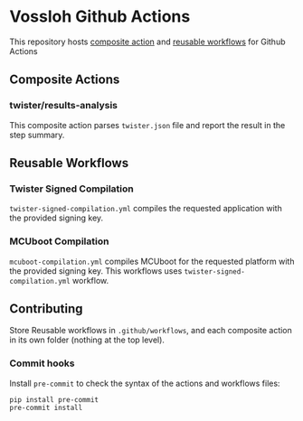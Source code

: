 # Vossloh Github Actions

This repository hosts [composite action](https://docs.github.com/en/actions/creating-actions/creating-a-composite-action) and [reusable workflows](https://docs.github.com/en/actions/using-workflows/reusing-workflows) for Github Actions

## Composite Actions
### twister/results-analysis
This composite action parses `twister.json` file and report the result in the step summary.

## Reusable Workflows
### Twister Signed Compilation
`twister-signed-compilation.yml` compiles the requested application with the provided signing key.

### MCUboot Compilation
`mcuboot-compilation.yml` compiles MCUboot for the requested platform with the provided signing key.
This workflows uses `twister-signed-compilation.yml` workflow.

## Contributing
Store Reusable workflows in `.github/workflows`, and each composite action in its own folder (nothing at the top level).

### Commit hooks
Install `pre-commit` to check the syntax of the actions and workflows files:
```
pip install pre-commit
pre-commit install
```
